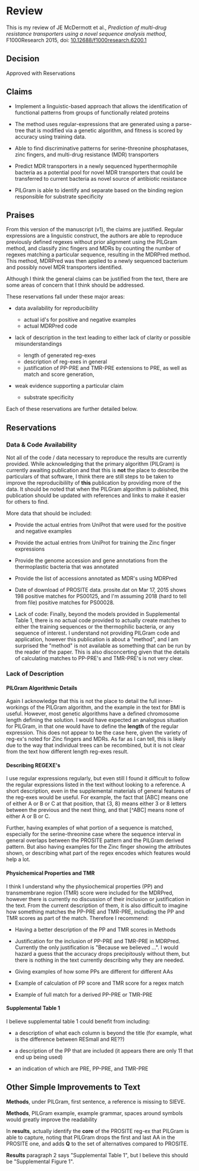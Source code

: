 # Review

This is my review of JE McDermott et al., *Prediction of multi-drug resistance transporters using a novel sequence analysis method*,
F1000Research 2015, doi: [10.12688/f1000research.6200.1](http://dx.doi.org/10.12688/f1000research.6200.1)

## Decision

Approved with Reservations 

## Claims

* Implement a linguistic-based approach that allows the identification of functional patterns
from groups of functionally related proteins

* The method uses regular-expressions that are generated using a parse-tree that is modified
via a genetic algorithm, and fitness is scored by accuracy using training data.

* Able to find discriminative patterns for serine-threonine phosphatases, zinc fingers, and multi-drug resistance (MDR) transporters

* Predict MDR transporters in a newly sequenced hyperthermophile bacteria as a potential pool for novel MDR transporters
that could be transferred to current bacteria as novel source of antibiotic resistance

* PILGram is able to identify and separate based on the binding region responsible for substrate specificity

## Praises

From this version of the manuscript (v1), the claims are justified. Regular expressions are a linguistic construct,
the authors are able to reproduce previously defined regexes without prior alignment using the PILGram
method, and classify zinc fingers and MDRs by counting the number of regexes matching a particular
sequence, resulting in the MDRPred method. This method, MDRPred was then applied to a newly sequenced 
bacterium and possibly novel MDR transporters identified.

Although I think the general claims can be justified from the text, there are some areas of concern
that I think should be addressed. 

These reservations fall under these major areas:

* data availability for reproducibility
  * actual id's for positive and negative examples
  * actual MDRPred code

* lack of description in the text leading to either lack of clarity or possible misunderstandings
  * length of generated reg-exes
  * description of reg-exes in general
  * justification of PP-PRE and TMR-PRE extensions to PRE, as well as match and score generation, 

* weak evidence supporting a particular claim
  * substrate specificity
  
Each of these reservations are further detailed below.

## Reservations

### Data & Code Availability

Not all of the code / data necessary to reproduce the results are currently provided. While acknowledging that
the primary algorithm (PILGram) is currently awaiting publication and that this is **not** the place to describe
the particulars of that software, I think there are still steps to be taken to improve the reproducibililty of **this**
publication by providing more of the data. It should be noted that when the PILGram algorithm is published, this publication
should be updated with references and links to make it easier for others to find. 

More data that should be included:

* Provide the actual entries from UniProt that were used for the positive and negative examples

* Provide the actual entries from UniProt for training the Zinc finger expressions

* Provide the genome accession and gene annotations from the thermoplastic bacteria that was annotated

* Provide the list of accessions annotated as MDR's using MDRPred

* Date of download of PROSITE data. prosite.dat on Mar 17, 2015 shows 198 positive matches for PS00125, and I'm
assuming 2018 (hard to tell from file) positive matches for PS00028.

* Lack of code: Finally, beyond the models provided in Supplemental Table 1, there is no actual code
provided to actually create matches to either the training sequences or the thermophilic
bacteria, or any sequence of interest. I understand not providing PILGram code and application, however this publication
is about a "method", and I am surprised the "method" is not available as something that
can be run by the reader of the paper. This is also disconcerting given that the
details of calculating matches to PP-PRE's and TMR-PRE's is not very clear.

### Lack of Description

#### PILGram Algorithmic Details

Again I acknowledge that this is not the place to detail the full inner-workings of the PILGram
algorithm, and the example in the text for BMI is useful. However, most genetic algorithms have a 
defined chromosome length defining the solution. 
I would have expected an analogous situation for PILGram, in that one would have to define the
**length** of the regular expression. This does not appear to be the case here, given the variety
of reg-ex's noted for Zinc fingers and MDRs. As far as I can tell, this is likely due to the way that individual trees
can be recombined, but it is not clear from the text how different length reg-exes result.

#### Describing REGEXE's

I use regular expressions regularly, but even still I found it difficult to follow the regular expressions
listed in the text without looking to a reference. A short description, even in the supplemental
materials of general features of the reg-exes would be useful. For example, the fact
that [ABC] means one of either A or B or C at that position, that {3, 8} means either
3 or 8 letters between the previous and the next thing, and that [^ABC] means none
of either A or B or C.

Further, having examples of what portion of a sequence is matched, especially
for the serine-threonine case where the sequence interval in general overlaps
between the PROSITE pattern and the PILGram derived pattern. But also having examples
for the Zinc finger showing the attributes shown, or describing what part of the regex
encodes which features would help a lot.

#### Physichemical Properties and TMR

I think I understand why the physiochemical properties (PP) and transmembrane region (TMR)
score were included for the MDRPred,
however there is currently no discussion of their inclusion or justification in the text.
From the current description of them, it is also difficult to imagine how something
matches the PP-PRE and TMR-PRE, including the PP and TMR scores as part of the match.
Therefore I recommend:

* Having a better description of the PP and TMR scores in Methods

* Justification for the inclusion of PP-PRE and TMR-PRE in MDRPred. Currently the only
justification is "Because we believed ...". I would hazard a guess that the accuracy drops
precipitously without them, but there is nothing in the text currently describing why they
are needed.

* Giving examples of how some PPs are different for different AAs

* Example of calculation of PP score and TMR score for a regex match

* Example of full match for a derived PP-PRE or TMR-PRE

#### Supplemental Table 1

I believe supplemental table 1 could benefit from including:

* a description of what each column is beyond the title (for example, what is 
the difference between RESmall and RE??)

* a description of the PP that are included (it appears there are only 11
that end up being used)

* an indication of which are PRE, PP-PRE, and TMR-PRE

## Other Simple Improvements to Text

**Methods**, under PILGram, first sentence, a reference is missing to SIEVE.

**Methods**, PILGram example, example grammar, spaces around symbols would greatly 
improve the readability

In **results**, actually identify the **core** of the PROSITE reg-ex that PILGram
is able to capture, noting that PILGram drops the first and last AA in the PROSITE
one, and adds **Q** to the set of alternatives compared to PROSITE.

**Results** paragraph 2 says "Supplemental Table 1", but I believe this should be
"Supplemental Figure 1".
